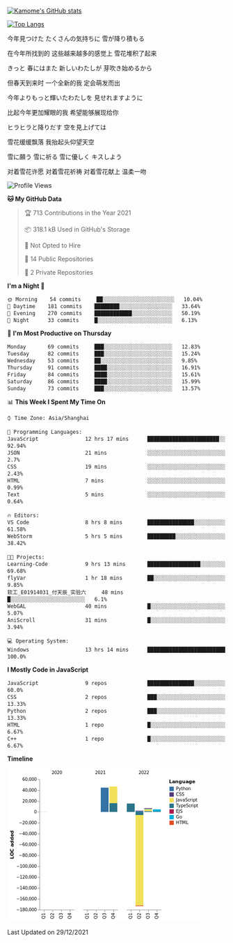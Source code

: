 [![Kamome's GitHub stats](https://github-readme-stats.vercel.app/api?username=MakinoharaShoko)](https://github.com/anuraghazra/github-readme-stats)

[![Top Langs](https://github-readme-stats.vercel.app/api/top-langs/?username=MakinoharaShoko&layout=compact)](https://github.com/anuraghazra/github-readme-stats)

今年見つけた たくさんの気持ちに 雪が降り積もる

在今年所找到的 这些越来越多的感觉上 雪花堆积了起来

きっと 春にはまた 新しいわたしが 芽吹き始めるから

但春天到来时 一个全新的我 定会萌发而出

今年よりもっと輝いたわたしを 見せれますように

比起今年更加耀眼的我 希望能够展现给你

ヒラヒラと降りだす 空を見上げては

雪花缓缓飘落 我抬起头仰望天空

雪に願う 雪に祈る 雪に優しく キスしよう

对着雪花许愿 对着雪花祈祷 对着雪花献上 温柔一吻

<!--
**MakinoharaShoko/MakinoharaShoko** is a ✨ _special_ ✨ repository because its `README.md` (this file) appears on your GitHub profile.

Here are some ideas to get you started:

- 🔭 I’m currently working on ...
- 🌱 I’m currently learning ...
- 👯 I’m looking to collaborate on ...
- 🤔 I’m looking for help with ...
- 💬 Ask me about ...
- 📫 How to reach me: ...
- 😄 Pronouns: ...
- ⚡ Fun fact: ...
-->

<!--START_SECTION:waka-->
![Profile Views](http://img.shields.io/badge/Profile%20Views-22-blue)

**🐱 My GitHub Data** 

> 🏆 713 Contributions in the Year 2021
 > 
> 📦 318.1 kB Used in GitHub's Storage 
 > 
> 🚫 Not Opted to Hire
 > 
> 📜 14 Public Repositories 
 > 
> 🔑 2 Private Repositories  
 > 
**I'm a Night 🦉** 

```text
🌞 Morning    54 commits     ██░░░░░░░░░░░░░░░░░░░░░░░   10.04% 
🌆 Daytime    181 commits    ████████░░░░░░░░░░░░░░░░░   33.64% 
🌃 Evening    270 commits    ████████████░░░░░░░░░░░░░   50.19% 
🌙 Night      33 commits     █░░░░░░░░░░░░░░░░░░░░░░░░   6.13%

```
📅 **I'm Most Productive on Thursday** 

```text
Monday       69 commits     ███░░░░░░░░░░░░░░░░░░░░░░   12.83% 
Tuesday      82 commits     ███░░░░░░░░░░░░░░░░░░░░░░   15.24% 
Wednesday    53 commits     ██░░░░░░░░░░░░░░░░░░░░░░░   9.85% 
Thursday     91 commits     ████░░░░░░░░░░░░░░░░░░░░░   16.91% 
Friday       84 commits     ████░░░░░░░░░░░░░░░░░░░░░   15.61% 
Saturday     86 commits     ████░░░░░░░░░░░░░░░░░░░░░   15.99% 
Sunday       73 commits     ███░░░░░░░░░░░░░░░░░░░░░░   13.57%

```


📊 **This Week I Spent My Time On** 

```text
⌚︎ Time Zone: Asia/Shanghai

💬 Programming Languages: 
JavaScript               12 hrs 17 mins      ███████████████████████░░   92.94% 
JSON                     21 mins             ░░░░░░░░░░░░░░░░░░░░░░░░░   2.7% 
CSS                      19 mins             ░░░░░░░░░░░░░░░░░░░░░░░░░   2.43% 
HTML                     7 mins              ░░░░░░░░░░░░░░░░░░░░░░░░░   0.99% 
Text                     5 mins              ░░░░░░░░░░░░░░░░░░░░░░░░░   0.64%

🔥 Editors: 
VS Code                  8 hrs 8 mins        ███████████████░░░░░░░░░░   61.58% 
WebStorm                 5 hrs 5 mins        █████████░░░░░░░░░░░░░░░░   38.42%

🐱‍💻 Projects: 
Learning-Code            9 hrs 13 mins       █████████████████░░░░░░░░   69.68% 
flyVar                   1 hr 18 mins        ██░░░░░░░░░░░░░░░░░░░░░░░   9.85% 
软工_E01914031_付天辰_实验六     48 mins             █░░░░░░░░░░░░░░░░░░░░░░░░   6.1% 
WebGAL                   40 mins             █░░░░░░░░░░░░░░░░░░░░░░░░   5.07% 
AniScroll                31 mins             █░░░░░░░░░░░░░░░░░░░░░░░░   3.94%

💻 Operating System: 
Windows                  13 hrs 14 mins      █████████████████████████   100.0%

```

**I Mostly Code in JavaScript** 

```text
JavaScript               9 repos             ███████████████░░░░░░░░░░   60.0% 
CSS                      2 repos             ███░░░░░░░░░░░░░░░░░░░░░░   13.33% 
Python                   2 repos             ███░░░░░░░░░░░░░░░░░░░░░░   13.33% 
HTML                     1 repo              █░░░░░░░░░░░░░░░░░░░░░░░░   6.67% 
C++                      1 repo              █░░░░░░░░░░░░░░░░░░░░░░░░   6.67%

```


**Timeline**

![Chart not found](https://raw.githubusercontent.com/MakinoharaShoko/MakinoharaShoko/main/charts/bar_graph.png) 


 Last Updated on 29/12/2021
<!--END_SECTION:waka-->
